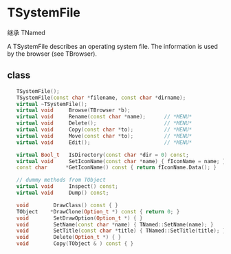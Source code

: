 <!-- TSystemFile.md --- 
;; 
;; Description: 
;; Author: Hongyi Wu(吴鸿毅)
;; Email: wuhongyi@qq.com 
;; Created: 六 8月 13 18:53:18 2016 (+0800)
;; Last-Updated: 六 8月 13 18:54:13 2016 (+0800)
;;           By: Hongyi Wu(吴鸿毅)
;;     Update #: 1
;; URL: http://wuhongyi.github.io -->

# TSystemFile

继承 TNamed

A TSystemFile describes an operating system file.
The information is used by the browser (see TBrowser).

## class

```cpp
   TSystemFile();
   TSystemFile(const char *filename, const char *dirname);
   virtual ~TSystemFile();
   virtual void     Browse(TBrowser *b);
   virtual void     Rename(const char *name);      // *MENU*
   virtual void     Delete();                      // *MENU*
   virtual void     Copy(const char *to);          // *MENU*
   virtual void     Move(const char *to);          // *MENU*
   virtual void     Edit();                        // *MENU*

   virtual Bool_t   IsDirectory(const char *dir = 0) const;
   virtual void     SetIconName(const char *name) { fIconName = name; }
   const char      *GetIconName() const { return fIconName.Data(); }

   // dummy methods from TObject
   virtual void     Inspect() const;
   virtual void     Dump() const;

   void        DrawClass() const { }
   TObject    *DrawClone(Option_t *) const { return 0; }
   void        SetDrawOption(Option_t *) { }
   void        SetName(const char *name) { TNamed::SetName(name); }
   void        SetTitle(const char *title) { TNamed::SetTitle(title); }
   void        Delete(Option_t *) { }
   void        Copy(TObject & ) const { }
```

<!-- TSystemFile.md ends here -->
